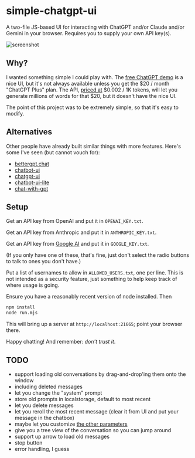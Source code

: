 # simple-chatgpt-ui

A two-file JS-based UI for interacting with ChatGPT and/or Claude and/or Gemini in your browser. Requires you to supply your own API key(s).

![screenshot](./screenshot.png)

## Why?

I wanted something simple I could play with. The [free ChatGPT demo](https://chat.openai.com/chat) is a nice UI, but it's not always available unless you get the $20 / month "ChatGPT Plus" plan. The API, [priced at](https://openai.com/pricing) $0.002 / 1K tokens, will let you generate millions of words for that $20, but it doesn't have the nice UI.

The point of this project was to be extremely simple, so that it's easy to modify.

## Alternatives

Other people have already built similar things with more features. Here's some I've seen (but cannot vouch for):

- [bettergpt.chat](https://bettergpt.chat/)
- [chatbot-ui](https://github.com/mckaywrigley/chatbot-ui)
- [chatgpt-ui](https://github.com/WongSaang/chatgpt-ui)
- [chatbot-ui-lite](https://github.com/mckaywrigley/chatbot-ui-lite)
- [chat-with-gpt](https://github.com/cogentapps/chat-with-gpt)


## Setup

Get an API key from OpenAI and put it in `OPENAI_KEY.txt`.

Get an API key from Anthropic and put it in `ANTHROPIC_KEY.txt`.

Get an API key from [Google AI](https://ai.google.dev/) and put it in `GOOGLE_KEY.txt`.

(If you only have one of these, that's fine, just don't select the radio buttons to talk to ones you don't have.)

Put a list of usernames to allow in `ALLOWED_USERS.txt`, one per line. This is not intended as a security feature, just something to help keep track of where usage is going.

Ensure you have a reasonably recent version of node installed. Then

```sh
npm install
node run.mjs
```

This will bring up a server at `http://localhost:21665`; point your browser there.

Happy chatting! And remember: _don't trust it_.

## TODO

- support loading old conversations by drag-and-drop'ing them onto the window
- including deleted messages
- let you change the "system" prompt
- store old prompts in localstorage, default to most recent
- let you delete messages
- let you reroll the most recent message (clear it from UI and put your message in the chatbox)
- maybe let you customize [the other parameters](https://platform.openai.com/docs/api-reference/chat/create)
- give you a tree view of the conversation so you can jump around
- support up arrow to load old messages
- stop button
- error handling, I guess
